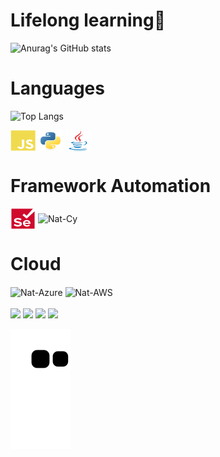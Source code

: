 # Lifelong learning🖖
![Anurag's GitHub stats](https://github-readme-stats.vercel.app/api?username=NatySobreira&show_icons=true&theme=tokyonight)
# Languages 
![Top Langs](https://github-readme-stats.vercel.app/api/top-langs/?username=anuraghazra&layout=compact)
<div> 
     <img align="center" alt="Nat-Js" height="33" width="40" src="https://raw.githubusercontent.com/devicons/devicon/master/icons/javascript/javascript-plain.svg">
     <img align="center" alt="Nat-Python" height="33" width="40" src="https://raw.githubusercontent.com/devicons/devicon/master/icons/python/python-original.svg">
     <img align="center" alt="Nat-Java" height="33" width="40" src="https://raw.githubusercontent.com/devicons/devicon/master/icons/java/java-original.svg">
  
  # Framework Automation

   <img align="center" alt="Nat-SE" height="33" width="40" src="https://raw.githubusercontent.com/devicons/devicon/master/icons/selenium/selenium-original.svg">
    <img align="center" alt="Nat-Cy" src="https://img.shields.io/badge/Cypress-17202C?style=for-the-badge&logo=cypress&logoColor=white">

  # Cloud
  <img align="center" alt="Nat-Azure" height="33" width="40" src="https://cdn.jsdelivr.net/gh/devicons/devicon/icons/azure/azure-original.svg">
<img align="center" alt="Nat-AWS" height="59" width="66" src="https://cdn.jsdelivr.net/gh/devicons/devicon/icons/amazonwebservices/amazonwebservices-plain-wordmark.svg"> 

 </div> 
 
<div> 
     <br>
 <a href="https://sobreiranat.medium.com/" target="_blank"><img src="https://img.shields.io/badge/Medium-12100E?style=for-the-badge&logo=medium&logoColor=white"></a>
  <a href="https://www.linkedin.com/in/nat%C3%A1lia-sobreira-325637130" target="_blank"><img src="https://img.shields.io/badge/-LinkedIn-%230077B5?style=for-the-badge&logo=linkedin&logoColor=white" target="_blank"></a> 
  <a href = "mailto:sobreira.natalia@gmail.com"><img src="https://img.shields.io/badge/-Gmail-%23333?style=for-the-badge&logo=gmail&logoColor=white" target="_blank"></a>
  <a href="https://www.instagram.com/natsobreira_" target="_blank"><img src="https://img.shields.io/badge/-Instagram-%23E4405F?style=for-the-badge&logo=instagram&logoColor=white" target="_blank"></a>
     

<br/>
</div>


  ![Snake animation](https://github.com/artur-debv/artur-debv/blob/output/github-contribution-grid-snake.svg)
 
  
